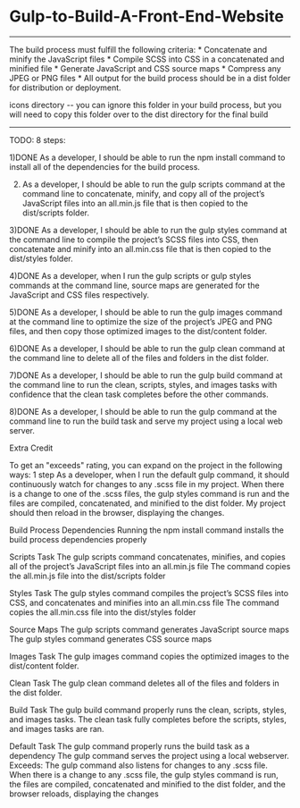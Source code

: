 # Gulp-to-Build-A-Front-End-Website

**********************************************************
The build process must fulfill the following criteria:
	* Concatenate and minify the JavaScript files
	* Compile SCSS into CSS in a concatenated and minified file
	* Generate JavaScript and CSS source maps
	* Compress any JPEG or PNG files
	* All output for the build process should be in a dist folder for distribution or deployment.

icons directory -- you can ignore this folder in your build process, but you will need to copy this folder over to the dist directory for the final build
***********************************************************


TODO: 8 steps:

1)DONE  As a developer, I should be able to run the npm install command to install all of the dependencies for the build process.

2)  As a developer, I should be able to run the gulp scripts command at the command line to concatenate, minify, and copy all of the project’s JavaScript files into an all.min.js file that is then copied to the dist/scripts folder.

3)DONE  As a developer, I should be able to run the gulp styles command at the command line to compile the project’s SCSS files into CSS, then concatenate and minify into an all.min.css file that is then copied to the dist/styles folder.

4)DONE  As a developer, when I run the gulp scripts or gulp styles commands at the command line, source maps are generated for the JavaScript and CSS files respectively.

5)DONE  As a developer, I should be able to run the gulp images command at the command line to optimize the size of the project’s JPEG and PNG files, and then copy those optimized images to the dist/content folder.

6)DONE  As a developer, I should be able to run the gulp clean command at the command line to delete all of the files and folders in the dist folder.

7)DONE  As a developer, I should be able to run the gulp build command at the command line to run the clean, scripts, styles, and images tasks with confidence that the clean task completes before the other commands.

8)DONE  As a developer, I should be able to run the gulp command at the command line to run the build task and serve my project using a local web server.

Extra Credit

To get an "exceeds" rating, you can expand on the project in the following ways:
 1 step
		As a developer, when I run the default gulp command, it should continuously watch for changes to any .scss file in my project. When there is a change to one of the .scss files, the gulp styles command is run and the files are compiled, concatenated, and minified to the dist folder. My project should then reload in the browser, displaying the changes.


Build Process Dependencies
	Running the npm install command installs the build process dependencies properly

Scripts Task
	The gulp scripts command concatenates, minifies, and copies all of the project’s JavaScript files into an all.min.js file
	The command copies the all.min.js file into the dist/scripts folder

Styles Task
	The gulp styles command compiles the project’s SCSS files into CSS, and concatenates and minifies into an all.min.css file
	The command copies the all.min.css file into the dist/styles folder

Source Maps
	The gulp scripts command generates JavaScript source maps
	The gulp styles command generates CSS source maps

Images Task
The gulp images command copies the optimized images to the dist/content folder.

Clean Task
	The gulp clean command deletes all of the files and folders in the dist folder.

Build Task
	The gulp build command properly runs the clean, scripts, styles, and images tasks.
	The clean task fully completes before the scripts, styles, and images tasks are ran.

Default Task
	The gulp command properly runs the build task as a dependency
	The gulp command serves the project using a local webserver.
	Exceeds:
			The gulp command also listens for changes to any .scss file. When there is a change to any .scss file, the gulp styles command is run, the files are compiled, concatenated and minified to the dist folder, and the browser reloads, displaying the changes
